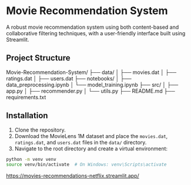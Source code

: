 # Movie Recommendation System

A robust movie recommendation system using both content-based and collaborative filtering techniques, with a user-friendly interface built using Streamlit.

## Project Structure

Movie-Recommendation-System/ ├── data/ │ ├── movies.dat │ ├── ratings.dat │ ├── users.dat ├── notebooks/ │ ├── data_preprocessing.ipynb │ └── model_training.ipynb ├── src/ │ ├── app.py │ ├── recommender.py │ └── utils.py ├── README.md ├── requirements.txt

## Installation

1. Clone the repository.
2. Download the MovieLens 1M dataset and place the `movies.dat`, `ratings.dat`, and `users.dat` files in the `data/` directory.
3. Navigate to the root directory and create a virtual environment:

```bash
python -m venv venv
source venv/bin/activate  # On Windows: venv\Scripts\activate
```


https://movies-recommendations-netflix.streamlit.app/
